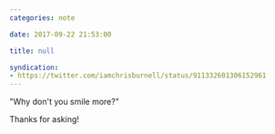 ```yaml
---
categories: note

date: 2017-09-22 21:53:00

title: null

syndication:
- https://twitter.com/iamchrisburnell/status/911332601306152961
---
```


"Why don't you smile more?"

Thanks for asking!
